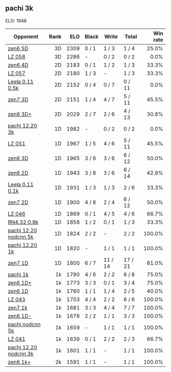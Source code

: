 ## pachi 3k ##

ELO: 1948

Opponent | Rank | ELO | Black | Write | Total | Win rate
---------|-----:|----:|-------|-------|-------|-------:
[zen6 5D](zen6%205D.md) | 3D | 2309 | 0 / 1 | 1 / 3 | 1 / 4 | 25.0%
[LZ 058](LZ%20058.md) | 3D | 2286 | - | 0 / 2 | 0 / 2 | 0.0%
[zen6 4D](zen6%204D.md) | 2D | 2183 | 0 / 1 | 1 / 2 | 1 / 3 | 33.3%
[LZ 057](LZ%20057.md) | 2D | 2180 | 1 / 3 | - | 1 / 3 | 33.3%
[Leela 0.11 0.5k](Leela%200.11%200.5k.md) | 2D | 2152 | 0 / 4 | 0 / 7 | 0 / 11 | 0.0%
[zen7 3D](zen7%203D.md) | 2D | 2151 | 1 / 4 | 4 / 7 | 5 / 11 | 45.5%
[zen6 3D+](zen6%203D+.md) | 2D | 2029 | 2 / 7 | 2 / 6 | 4 / 13 | 30.8%
[pachi 12.20 3k](pachi%2012.20%203k.md) | 1D | 1982 | - | 0 / 2 | 0 / 2 | 0.0%
[LZ 051](LZ%20051.md) | 1D | 1967 | 1 / 5 | 4 / 6 | 5 / 11 | 45.5%
[zen6 3D](zen6%203D.md) | 1D | 1965 | 3 / 6 | 3 / 6 | 6 / 12 | 50.0%
[zen6 2D](zen6%202D.md) | 1D | 1943 | 3 / 8 | 3 / 6 | 6 / 14 | 42.9%
[Leela 0.11 0.1k](Leela%200.11%200.1k.md) | 1D | 1931 | 1 / 3 | 1 / 3 | 2 / 6 | 33.3%
[zen7 2D](zen7%202D.md) | 1D | 1900 | 4 / 8 | 2 / 4 | 6 / 12 | 50.0%
[LZ 046](LZ%20046.md) | 1D | 1869 | 0 / 1 | 4 / 5 | 4 / 6 | 66.7%
[RN4.32 0.8k](RN4.32%200.8k.md) | 1D | 1858 | 1 / 2 | 0 / 1 | 1 / 3 | 33.3%
[pachi 12.20 nodcnn 5k](pachi%2012.20%20nodcnn%205k.md) | 1D | 1824 | 2 / 2 | - | 2 / 2 | 100.0%
[pachi 12.20 1k](pachi%2012.20%201k.md) | 1D | 1820 | - | 1 / 1 | 1 / 1 | 100.0%
[zen7 1D](zen7%201D.md) | 1D | 1800 | 6 / 7 | 11 / 14 | 17 / 21 | 81.0%
[pachi 1k](pachi%201k.md) | 1k | 1790 | 4 / 6 | 2 / 2 | 6 / 8 | 75.0%
[zen6 1D+](zen6%201D+.md) | 1k | 1773 | 3 / 3 | 0 / 1 | 3 / 4 | 75.0%
[zen6 1D](zen6%201D.md) | 1k | 1760 | 1 / 1 | 1 / 4 | 2 / 5 | 40.0%
[LZ 043](LZ%20043.md) | 1k | 1703 | 4 / 4 | 2 / 2 | 6 / 6 | 100.0%
[zen7 1k](zen7%201k.md) | 1k | 1681 | 3 / 3 | 4 / 4 | 7 / 7 | 100.0%
[zen6 1D-](zen6%201D-.md) | 1k | 1678 | 2 / 2 | 1 / 1 | 3 / 3 | 100.0%
[pachi nodcnn 5k](pachi%20nodcnn%205k.md) | 1k | 1659 | - | 1 / 1 | 1 / 1 | 100.0%
[LZ 041](LZ%20041.md) | 1k | 1639 | 0 / 1 | 2 / 2 | 2 / 3 | 66.7%
[pachi 12.20 nodcnn 3k](pachi%2012.20%20nodcnn%203k.md) | 1k | 1601 | 1 / 1 | - | 1 / 1 | 100.0%
[zen6 1k+](zen6%201k+.md) | 2k | 1591 | 1 / 1 | - | 1 / 1 | 100.0%
